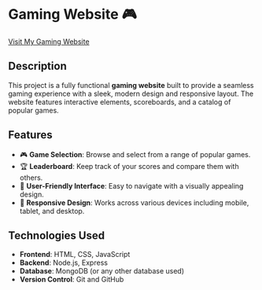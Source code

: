 # Gaming Website 🎮

[Visit My Gaming Website](http://127.0.0.1:5500/index.html)

## Description

This project is a fully functional **gaming website** built to provide a seamless gaming experience with a sleek, modern design and responsive layout. The website features interactive elements, scoreboards, and a catalog of popular games.

## Features

- 🎮 **Game Selection**: Browse and select from a range of popular games.
- 🏆 **Leaderboard**: Keep track of your scores and compare them with others.
- 🔧 **User-Friendly Interface**: Easy to navigate with a visually appealing design.
- 📱 **Responsive Design**: Works across various devices including mobile, tablet, and desktop.

## Technologies Used

- **Frontend**: HTML, CSS, JavaScript
- **Backend**: Node.js, Express 
- **Database**: MongoDB (or any other database used)
- **Version Control**: Git and GitHub
